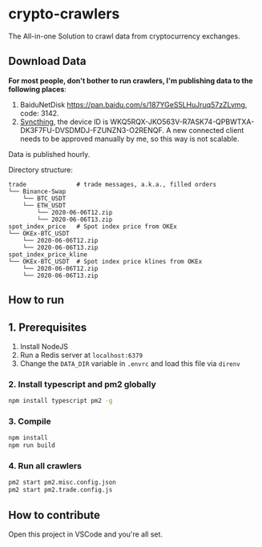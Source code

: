 # crypto-crawlers

The All-in-one Solution to crawl data from cryptocurrency exchanges.

## Download Data

**For most people, don't bother to run crawlers, I'm publishing data to the following places**:

1. BaiduNetDisk <https://pan.baidu.com/s/187YGeS5LHuJruq57zZLvmg>, code: 3142.
2. [Syncthing](https://syncthing.net/), the device ID is WKQ5RQX-JKO563V-R7ASK74-QPBWTXA-DK3F7FU-DVSDMDJ-FZUNZN3-O2RENQF. A new connected client needs to be approved manually by me, so this way is not scalable.

Data is published hourly.

Directory structure:

```text
trade              # trade messages, a.k.a., filled orders
└── Binance-Swap
    └── BTC_USDT
    └── ETH_USDT
        └── 2020-06-06T12.zip
        └── 2020-06-06T13.zip
spot_index_price   # Spot index price from OKEx
└── OKEx-BTC_USDT
    └── 2020-06-06T12.zip
    └── 2020-06-06T13.zip
spot_index_price_kline
└── OKEx-BTC_USDT  # Spot index price klines from OKEx
    └── 2020-06-06T12.zip
    └── 2020-06-06T13.zip
```

## How to run

## 1. Prerequisites

1. Install NodeJS
1. Run a Redis server at `localhost:6379`
1. Change the `DATA_DIR` variable in `.envrc` and load this file via `direnv`

### 2. Install typescript and pm2 globally

```bash
npm install typescript pm2 -g
```

### 3. Compile

```bash
npm install
npm run build
```

### 4. Run all crawlers

```bash
pm2 start pm2.misc.config.json
pm2 start pm2.trade.config.js
```

## How to contribute

Open this project in VSCode and you're all set.
